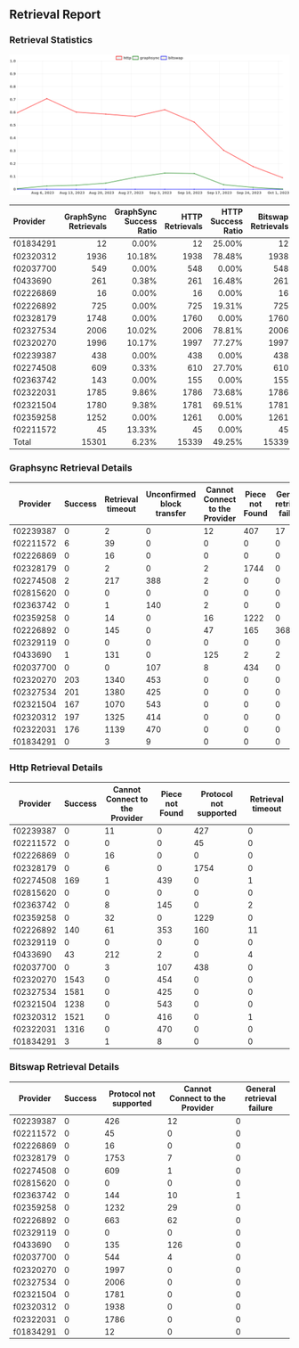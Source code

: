 ## Retrieval Report
### Retrieval Statistics
<img src="https://raw.githubusercontent.com/data-preservation-programs/filplus-checker-assets/main/filecoin-project/filecoin-plus-large-datasets/issues/2084/1696747320472.png"/>

| Provider  | GraphSync Retrievals | GraphSync Success Ratio | HTTP Retrievals | HTTP Success Ratio | Bitswap Retrievals | Bitswap Success Ratio |
| :-------- | -------------------: | ----------------------: | --------------: | -----------------: | -----------------: | --------------------: |
| f01834291 |                   12 |                   0.00% |              12 |             25.00% |                 12 |                 0.00% |
| f02320312 |                 1936 |                  10.18% |            1938 |             78.48% |               1938 |                 0.00% |
| f02037700 |                  549 |                   0.00% |             548 |              0.00% |                548 |                 0.00% |
| f0433690  |                  261 |                   0.38% |             261 |             16.48% |                261 |                 0.00% |
| f02226869 |                   16 |                   0.00% |              16 |              0.00% |                 16 |                 0.00% |
| f02226892 |                  725 |                   0.00% |             725 |             19.31% |                725 |                 0.00% |
| f02328179 |                 1748 |                   0.00% |            1760 |              0.00% |               1760 |                 0.00% |
| f02327534 |                 2006 |                  10.02% |            2006 |             78.81% |               2006 |                 0.00% |
| f02320270 |                 1996 |                  10.17% |            1997 |             77.27% |               1997 |                 0.00% |
| f02239387 |                  438 |                   0.00% |             438 |              0.00% |                438 |                 0.00% |
| f02274508 |                  609 |                   0.33% |             610 |             27.70% |                610 |                 0.00% |
| f02363742 |                  143 |                   0.00% |             155 |              0.00% |                155 |                 0.00% |
| f02322031 |                 1785 |                   9.86% |            1786 |             73.68% |               1786 |                 0.00% |
| f02321504 |                 1780 |                   9.38% |            1781 |             69.51% |               1781 |                 0.00% |
| f02359258 |                 1252 |                   0.00% |            1261 |              0.00% |               1261 |                 0.00% |
| f02211572 |                   45 |                  13.33% |              45 |              0.00% |                 45 |                 0.00% |
| Total     |                15301 |                   6.23% |           15339 |             49.25% |              15339 |                 0.00% |

### Graphsync Retrieval Details
| Provider  | Success | Retrieval timeout | Unconfirmed block transfer | Cannot Connect to the Provider | Piece not Found | General retrieval failure |
| --------- | ------- | ----------------- | -------------------------- | ------------------------------ | --------------- | ------------------------- |
| f02239387 | 0       | 2                 | 0                          | 12                             | 407             | 17                        |
| f02211572 | 6       | 39                | 0                          | 0                              | 0               | 0                         |
| f02226869 | 0       | 16                | 0                          | 0                              | 0               | 0                         |
| f02328179 | 0       | 2                 | 0                          | 2                              | 1744            | 0                         |
| f02274508 | 2       | 217               | 388                        | 2                              | 0               | 0                         |
| f02815620 | 0       | 0                 | 0                          | 0                              | 0               | 0                         |
| f02363742 | 0       | 1                 | 140                        | 2                              | 0               | 0                         |
| f02359258 | 0       | 14                | 0                          | 16                             | 1222            | 0                         |
| f02226892 | 0       | 145               | 0                          | 47                             | 165             | 368                       |
| f02329119 | 0       | 0                 | 0                          | 0                              | 0               | 0                         |
| f0433690  | 1       | 131               | 0                          | 125                            | 2               | 2                         |
| f02037700 | 0       | 0                 | 107                        | 8                              | 434             | 0                         |
| f02320270 | 203     | 1340              | 453                        | 0                              | 0               | 0                         |
| f02327534 | 201     | 1380              | 425                        | 0                              | 0               | 0                         |
| f02321504 | 167     | 1070              | 543                        | 0                              | 0               | 0                         |
| f02320312 | 197     | 1325              | 414                        | 0                              | 0               | 0                         |
| f02322031 | 176     | 1139              | 470                        | 0                              | 0               | 0                         |
| f01834291 | 0       | 3                 | 9                          | 0                              | 0               | 0                         |

### Http Retrieval Details
| Provider  | Success | Cannot Connect to the Provider | Piece not Found | Protocol not supported | Retrieval timeout |
| --------- | ------- | ------------------------------ | --------------- | ---------------------- | ----------------- |
| f02239387 | 0       | 11                             | 0               | 427                    | 0                 |
| f02211572 | 0       | 0                              | 0               | 45                     | 0                 |
| f02226869 | 0       | 16                             | 0               | 0                      | 0                 |
| f02328179 | 0       | 6                              | 0               | 1754                   | 0                 |
| f02274508 | 169     | 1                              | 439             | 0                      | 1                 |
| f02815620 | 0       | 0                              | 0               | 0                      | 0                 |
| f02363742 | 0       | 8                              | 145             | 0                      | 2                 |
| f02359258 | 0       | 32                             | 0               | 1229                   | 0                 |
| f02226892 | 140     | 61                             | 353             | 160                    | 11                |
| f02329119 | 0       | 0                              | 0               | 0                      | 0                 |
| f0433690  | 43      | 212                            | 2               | 0                      | 4                 |
| f02037700 | 0       | 3                              | 107             | 438                    | 0                 |
| f02320270 | 1543    | 0                              | 454             | 0                      | 0                 |
| f02327534 | 1581    | 0                              | 425             | 0                      | 0                 |
| f02321504 | 1238    | 0                              | 543             | 0                      | 0                 |
| f02320312 | 1521    | 0                              | 416             | 0                      | 1                 |
| f02322031 | 1316    | 0                              | 470             | 0                      | 0                 |
| f01834291 | 3       | 1                              | 8               | 0                      | 0                 |

### Bitswap Retrieval Details
| Provider  | Success | Protocol not supported | Cannot Connect to the Provider | General retrieval failure |
| --------- | ------- | ---------------------- | ------------------------------ | ------------------------- |
| f02239387 | 0       | 426                    | 12                             | 0                         |
| f02211572 | 0       | 45                     | 0                              | 0                         |
| f02226869 | 0       | 16                     | 0                              | 0                         |
| f02328179 | 0       | 1753                   | 7                              | 0                         |
| f02274508 | 0       | 609                    | 1                              | 0                         |
| f02815620 | 0       | 0                      | 0                              | 0                         |
| f02363742 | 0       | 144                    | 10                             | 1                         |
| f02359258 | 0       | 1232                   | 29                             | 0                         |
| f02226892 | 0       | 663                    | 62                             | 0                         |
| f02329119 | 0       | 0                      | 0                              | 0                         |
| f0433690  | 0       | 135                    | 126                            | 0                         |
| f02037700 | 0       | 544                    | 4                              | 0                         |
| f02320270 | 0       | 1997                   | 0                              | 0                         |
| f02327534 | 0       | 2006                   | 0                              | 0                         |
| f02321504 | 0       | 1781                   | 0                              | 0                         |
| f02320312 | 0       | 1938                   | 0                              | 0                         |
| f02322031 | 0       | 1786                   | 0                              | 0                         |
| f01834291 | 0       | 12                     | 0                              | 0                         |

